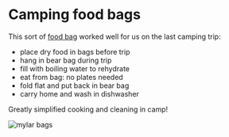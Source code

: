 # Camping food bags

This sort of [food bag](https://www.walmart.com/ip/30-pcs-Mylar-Bags-1-Gallon-Smell-Proof-10-Mil-Thick-with-Oxygen-Absorbers-500CC-Resealable-Food-Grade-Leak-Proof-Air-Tight-USA/5262653894) worked well for us on the last camping trip:

* place dry food in bags before trip
* hang in bear bag during trip
* fill with boiling water to rehydrate
* eat from bag: no plates needed
* fold flat and put back in bear bag
* carry home and wash in dishwasher
  
Greatly simplified cooking and cleaning in camp!

![mylar bags](https://i5.walmartimages.com/asr/46f86a38-7002-4e6a-8a28-ccbec7386449.3cab348a05099df966c570734efdc923.jpeg?odnHeight=2000&odnWidth=2000&odnBg=FFFFFF)
